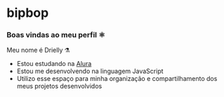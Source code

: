 # bipbop
### Boas vindas ao meu perfil ⚛️

Meu nome é Drielly ⚗️

- Estou estudando na [Alura](https://www.alura.com.br)
- Estou me desenvolvendo na linguagem JavaScript
- Utilizo esse espaço para minha organização e compartilhamento dos meus projetos desenvolvidos
